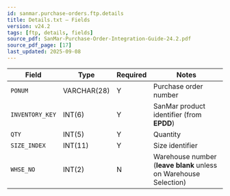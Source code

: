 ```yaml
---
id: sanmar.purchase-orders.ftp.details
title: Details.txt — Fields
version: v24.2
tags: [ftp, details, fields]
source_pdf: SanMar-Purchase-Order-Integration-Guide-24.2.pdf
source_pdf_page: [17]
last_updated: 2025-09-08
---
```


| Field | Type | Required | Notes |
|---|---|---|---|
| `PONUM` | VARCHAR(28) | Y | Purchase order number |
| `INVENTORY_KEY` | INT(6) | Y | SanMar product identifier (from **EPDD**) |
| `QTY` | INT(5) | Y | Quantity |
| `SIZE_INDEX` | INT(11) | Y | Size identifier |
| `WHSE_NO` | INT(2) | N | Warehouse number (**leave blank** unless on Warehouse Selection) |

